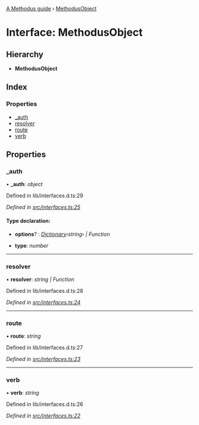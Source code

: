 [A Methodus guide](../README.md) › [MethodusObject](methodusobject.md)

# Interface: MethodusObject

## Hierarchy

* **MethodusObject**

## Index

### Properties

* [_auth](methodusobject.md#_auth)
* [resolver](methodusobject.md#resolver)
* [route](methodusobject.md#route)
* [verb](methodusobject.md#verb)

## Properties

###  _auth

• **_auth**: *object*

Defined in lib/interfaces.d.ts:29

*Defined in [src/interfaces.ts:25](https://github.com/nodulusteam/methodus.dev/blob/3bac181/modules/platform/platform-rest/src/interfaces.ts#L25)*

#### Type declaration:

* **options**? : *[Dictionary](../README.md#dictionary)‹string› | Function*

* **type**: *number*

___

###  resolver

• **resolver**: *string | Function*

Defined in lib/interfaces.d.ts:28

*Defined in [src/interfaces.ts:24](https://github.com/nodulusteam/methodus.dev/blob/3bac181/modules/platform/platform-rest/src/interfaces.ts#L24)*

___

###  route

• **route**: *string*

Defined in lib/interfaces.d.ts:27

*Defined in [src/interfaces.ts:23](https://github.com/nodulusteam/methodus.dev/blob/3bac181/modules/platform/platform-rest/src/interfaces.ts#L23)*

___

###  verb

• **verb**: *string*

Defined in lib/interfaces.d.ts:26

*Defined in [src/interfaces.ts:22](https://github.com/nodulusteam/methodus.dev/blob/3bac181/modules/platform/platform-rest/src/interfaces.ts#L22)*

